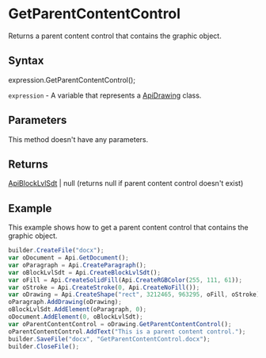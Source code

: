 # GetParentContentControl

Returns a parent content control that contains the graphic object.

## Syntax

expression.GetParentContentControl();

`expression` - A variable that represents a [ApiDrawing](../ApiDrawing.md) class.

## Parameters

This method doesn't have any parameters.

## Returns

[ApiBlockLvlSdt](../../ApiBlockLvlSdt/ApiBlockLvlSdt.md) &#124; null (returns null if parent content control doesn't exist)

## Example

This example shows how to get a parent content control that contains the graphic object.

```javascript
builder.CreateFile("docx");
var oDocument = Api.GetDocument();
var oParagraph = Api.CreateParagraph();
var oBlockLvlSdt = Api.CreateBlockLvlSdt();
var oFill = Api.CreateSolidFill(Api.CreateRGBColor(255, 111, 61));
var oStroke = Api.CreateStroke(0, Api.CreateNoFill());
var oDrawing = Api.CreateShape("rect", 3212465, 963295, oFill, oStroke);
oParagraph.AddDrawing(oDrawing);
oBlockLvlSdt.AddElement(oParagraph, 0);
oDocument.AddElement(0, oBlockLvlSdt);
var oParentContentControl = oDrawing.GetParentContentControl();
oParentContentControl.AddText("This is a parent content control.");
builder.SaveFile("docx", "GetParentContentControl.docx");
builder.CloseFile();
```